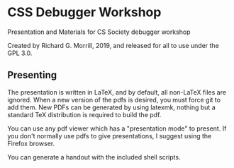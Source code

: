 # CSS Debugger Workshop #
Presentation and Materials for CS Society debugger workshop

Created by Richard G. Morrill, 2019, and released for all to use under the GPL 3.0.

## Presenting ##
The presentation is written in LaTeX, and by default, all non-LaTeX files are ignored.  When a new version of the pdfs is
desired, you must force git to add them.  New PDFs can be generated by using latexmk, nothing but a standard TeX distribution
is required to build the pdf.

You can use any pdf viewer which has a "presentation mode" to present.  If you don't normally use pdfs to give presentations,
I suggest using the Firefox browser.

You can generate a handout with the included shell scripts.
